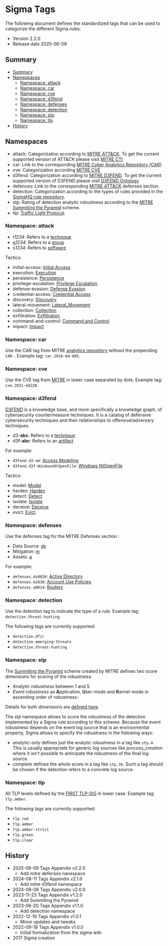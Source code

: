 # Sigma Tags <!-- omit in toc -->

The following document defines the standardized tags that can be used to categorize the different Sigma rules.

* Version 2.2.0
* Release date 2025-06-09

## Summary

- [Summary](#summary)
- [Namespaces](#namespaces)
  - [Namespace: attack](#namespace-attack)
  - [Namespace: car](#namespace-car)
  - [Namespace: cve](#namespace-cve)
  - [Namespace: d3fend](#namespace-d3fend)
  - [Namespace: defenses](#namespace-defenses)
  - [Namespace: detection](#namespace-detection)
  - [Namespace: stp](#namespace-stp)
  - [Namespace: tlp](#namespace-tlp)
- [History](#history)

## Namespaces

* attack: Categorization according to [MITRE ATT&CK](https://attack.mitre.org). To get the current supported version of ATT&CK please visit [MITRE CTI](https://github.com/mitre/cti)
* car: Link to the corresponding [MITRE Cyber Analytics Repository (CAR)](https://car.mitre.org/)
* cve: Categorization according [MITRE CVE](https://cve.mitre.org/)
* d3fend: Categorization according to [MITRE D3FEND](https://d3fend.mitre.org/). To get the current supported version of D3FEND please visit [D3FEND Ontology](https://github.com/d3fend/d3fend-ontology)
* defences: Link to the corresponding [MITRE ATT&CK](https://attack.mitre.org) defenses section.
* detection: Categorization according to the types of rules provided in the [SigmaHQ rule repository](https://github.com/SigmaHQ/sigma).
* stp: Rating of detection analytic robustness according to the [MITRE Summiting the Pyramid](https://center-for-threat-informed-defense.github.io/summiting-the-pyramid/) scheme.
* tlp: [Traffic Light Protocol](https://www.first.org/tlp/).

### Namespace: attack

* t*1234*: Refers to a [technique](https://attack.mitre.org/wiki/All_Techniques)
* g*1234*: Refers to a [group](https://attack.mitre.org/wiki/Groups)
* s*1234*: Refers to [software](https://attack.mitre.org/wiki/Software)

Tactics:

* initial-access: [Initial Access](https://attack.mitre.org/tactics/TA0001/)
* execution: [Execution](https://attack.mitre.org/tactics/TA0002/)
* persistence: [Persistence](https://attack.mitre.org/tactics/TA0003/)
* privilege-escalation: [Privilege Escalation](https://attack.mitre.org/tactics/TA0004/)
* defense-evasion: [Defense Evasion](https://attack.mitre.org/tactics/TA0005/)
* credential-access: [Credential Access](https://attack.mitre.org/tactics/TA0006/)
* discovery: [Discovery](https://attack.mitre.org/tactics/TA0007/)
* lateral-movement: [Lateral_Movement](https://attack.mitre.org/tactics/TA0008/)
* collection: [Collection](https://attack.mitre.org/tactics/TA0009/)
* exfiltration: [Exfiltration](https://attack.mitre.org/tactics/TA0010/)
* command-and-control: [Command and Control](https://attack.mitre.org/tactics/TA0011/)
* impact: [Impact](https://attack.mitre.org/tactics/TA0040/)

### Namespace: car

Use the CAR tag from MITRE [analytics repository](https://car.mitre.org/analytics/) without the prepending `CAR-`. Example
tag: `car.2016-04-005`.

### Namespace: cve

Use the CVE tag from [MITRE](https://cve.mitre.org) in lower case separated by dots. Example tag: `cve.2021-44228`.

### Namespace: d3fend

[D3FEND](https://d3fend.mitre.org/) is a knowledge base, and more specifically a knowledge graph, of cybersecurity countermeasure techniques.
It is a catalog of defensive cybersecurity techniques and their relationships to offensive/adversary techniques.

* d3-**abc**: Refers to a [technique](https://d3fend.mitre.org/)
* d3f-**abc**: Refers to an [artifact](https://d3fend.mitre.org/dao/artifact/)

For example:

* `d3fend.d3-am`: [Access Modeling](https://d3fend.mitre.org/technique/d3f:AccessModeling/)
* `d3fend.d3f-WindowsNtOpenFile`: [Windows NtOpenFile](https://d3fend.mitre.org/dao/artifact/d3f:WindowsNtOpenFile/)

Tactics:

* model: [Model](https://d3fend.mitre.org/tactic/d3f:Model/)
* harden: [Harden](https://d3fend.mitre.org/tactic/d3f:Harden/)
* detect: [Detect](https://d3fend.mitre.org/tactic/d3f:Model/)
* isolate: [Isolate](https://d3fend.mitre.org/tactic/d3f:Isolate)
* deceive: [Deceive](https://d3fend.mitre.org/tactic/d3f:Deceive)
* evict: [Evict](https://d3fend.mitre.org/tactic/d3f:Evict)

### Namespace: defenses

Use the defenses tag for the MITRE Defenses section :

* Data Source: [ds](https://attack.mitre.org/datasources/)
* Mitigation: [m](https://attack.mitre.org/mitigations/)
* Assets: [a](https://attack.mitre.org/assets/)

For example:

* `defenses.ds0026`: [Active Directory](https://attack.mitre.org/datasources/DS0026/)
* `defenses.m1036`: [Account Use Policies](https://attack.mitre.org/mitigations/M1036/)
* `defenses.a0014`: [Routers](https://attack.mitre.org/assets/A0014/)

### Namespace: detection

Use the detection tag to indicate the type of a rule. Example tag: `detection.threat-hunting`.

The following tags are currently supported:

* `detection.dfir`
* `detection.emerging-threats`
* `detection.threat-hunting`

### Namespace: stp

The [Summiting the Pyramid](https://center-for-threat-informed-defense.github.io/summiting-the-pyramid/) scheme created
by MITRE defines two score dimensions for scoring of the robustness:

* *Analytic robustness* between 1 and 5.
* *Event robustness* as **A**pplication, **U**ser-mode and **K**ernel-mode in ascending order of robustness-

Details for both dimensions are [defined here](https://center-for-threat-informed-defense.github.io/summiting-the-pyramid/levels/).

The *stp* namespace allows to score the robustness of the detection implemented by a Sigma rule according to this
scheme. Because the event robustness depends on the event log source that is an environmental property, Sigma allows to
specify the robustness in the following ways:

* *analytic-only* defines just the analytic robustness in a tag like `stp.4`. This is usually appropriate for generic
  log sources like *process_creation* where it isn't possible to anticipate the robustness of the final log source.
* *complete* defines the whole score in a tag like `stp.3k`. Such a tag should be chosen if the detection refers to a
  concrete log source.

### Namespace: tlp

All TLP levels defined by the [FIRST TLP-SIG](https://www.first.org/tlp/) in lower case. Example tag: `tlp.amber`.

The following tags are currently supported:

* `tlp.red`
* `tlp.amber`
* `tlp.amber-strict`
* `tlp.green`
* `tlp.clear`

## History

* 2025-06-09 Tags Appendix v2.2.0
  * Add mitre defenses nanespace
* 2024-08-11 Tags Appendix v2.1.0
  * Add mitre d3fend namespace
* 2024-08-08 Tags Appendix v2.0.0
* 2023-11-23 Tags Appendix v1.2.0
  * Add Summiting the Pyramid
* 2023-06-20 Tags Appendix v1.1.0
  * Add detection namespace
* 2022-12-19 Tags Appendix v1.0.1
  * Minor updates and tweaks
* 2022-09-18 Tags Appendix v1.0.0
  * Initial formalization from the sigma wiki
* 2017 Sigma creation
